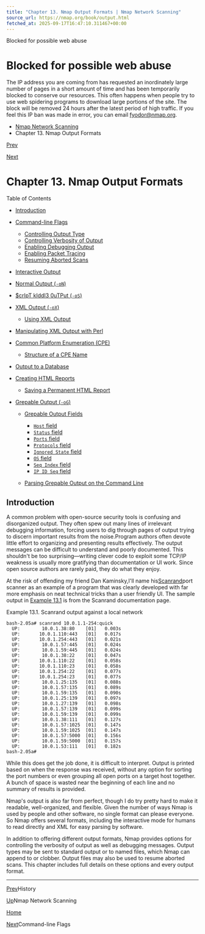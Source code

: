 ```yaml
---
title: "Chapter 13. Nmap Output Formats | Nmap Network Scanning"
source_url: https://nmap.org/book/output.html
fetched_at: 2025-09-17T16:47:10.311467+00:00
---
```


Blocked for possible web abuse

Blocked for possible web abuse
==========

The IP address you are coming from has requested an inordinately large number of pages in a short amount of time and has been temporarily blocked to conserve our resources. This often happens when people try to use web spidering programs to download large portions of the site. The block will be removed 24 hours after the latest period of high traffic. If you feel this IP ban was made in error, you can email fyodor@nmap.org.

* [Nmap Network Scanning](https://nmap.org/book/toc.html)
* Chapter 13. Nmap Output Formats

[Prev](https://nmap.org/book/zenmap-history.html)

[Next](https://nmap.org/book/output-formats-commandline-flags.html)

Chapter 13. Nmap Output Formats
==========

Table of Contents

* [Introduction](https://nmap.org/book/output.html#output-formats-intro)
* [Command-line Flags](https://nmap.org/book/output-formats-commandline-flags.html)
  * [Controlling Output Type](https://nmap.org/book/output-formats-commandline-flags.html#output-formats-flags-type)
  * [Controlling Verbosity of Output](https://nmap.org/book/output-formats-commandline-flags.html#output-formats-flags-verbosity)
  * [Enabling Debugging Output](https://nmap.org/book/output-formats-commandline-flags.html#output-formats-flags-debugging)
  * [Enabling Packet Tracing](https://nmap.org/book/output-formats-commandline-flags.html#output-formats-flags-packet-trace)
  * [Resuming Aborted Scans](https://nmap.org/book/output-formats-commandline-flags.html#output-formats-flags-resume)

* [Interactive Output](https://nmap.org/book/output-formats-interactive.html)
* [Normal Output (`-oN`)](https://nmap.org/book/output-formats-normal-output.html)
* [$crIpT kIddI3 0uTPut (`-oS`)](https://nmap.org/book/output-formats-script-kiddie.html)
* [XML Output (`-oX`)](https://nmap.org/book/output-formats-xml-output.html)
  * [Using XML Output](https://nmap.org/book/output-formats-xml-output.html#output-formats-xml-usage)

* [Manipulating XML Output with Perl](https://nmap.org/book/output-formats-xml-with-perl.html)
* [Common Platform Enumeration (CPE)](https://nmap.org/book/output-formats-cpe.html)
  * [Structure of a CPE Name](https://nmap.org/book/output-formats-cpe.html#output-formats-cpe-structure)

* [Output to a Database](https://nmap.org/book/output-formats-output-to-database.html)
* [Creating HTML Reports](https://nmap.org/book/output-formats-output-to-html.html)
  * [Saving a Permanent HTML Report](https://nmap.org/book/output-formats-output-to-html.html#output-formats-html-permanent)

* [Grepable Output (`-oG`)](https://nmap.org/book/output-formats-grepable-output.html)
  * [Grepable Output Fields](https://nmap.org/book/output-formats-grepable-output.html#output-formats-grepable-fields)
    * [`Host` field](https://nmap.org/book/output-formats-grepable-output.html#output-formats-grepable-fields-host)
    * [`Status` field](https://nmap.org/book/output-formats-grepable-output.html#output-formats-grepable-fields-status)
    * [`Ports` field](https://nmap.org/book/output-formats-grepable-output.html#output-formats-grepable-fields-ports)
    * [`Protocols` field](https://nmap.org/book/output-formats-grepable-output.html#output-formats-grepable-fields-protocol)
    * [`Ignored State` field](https://nmap.org/book/output-formats-grepable-output.html#output-formats-grepable-fields-ignored)
    * [`OS` field](https://nmap.org/book/output-formats-grepable-output.html#output-formats-grepable-fields-os)
    * [`Seq Index` field](https://nmap.org/book/output-formats-grepable-output.html#output-formats-grepable-fields-seqindex)
    * [`IP ID Seq` field](https://nmap.org/book/output-formats-grepable-output.html#output-formats-grepable-fields-ipid)

  * [Parsing Grepable Output on the Command Line](https://nmap.org/book/output-formats-grepable-output.html#output-formats-grepable-commandline-parsing)

[]()[]()[]()[]()[]()[]()

Introduction
----------

A common problem with open-source security tools is confusing
and disorganized output. They often spew out many lines of irrelevant
debugging information, forcing users to dig through pages of output
trying to discern important results from the
noise.[]()Program authors
often devote little effort to organizing and presenting results
effectively. The output messages can be difficult to understand and
poorly documented. This shouldn't be too surprising—writing clever
code to exploit some TCP/IP weakness is usually more gratifying than
documentation or UI work. Since open source authors are rarely paid,
they do what they enjoy.

At the risk of offending my friend
Dan Kaminsky,[]()I'll name his[Scanrand](https://sectools.org/tools2006.html#scanrand)[]()port
scanner as an example of a program that was clearly developed with
far more emphasis on neat technical tricks than a user friendly UI. The
sample output in [Example 13.1](https://nmap.org/book/output.html#output-formats-ex-scanrand) is from the Scanrand
documentation page.

Example 13.1. Scanrand output against a local network

```
bash-2.05a# scanrand 10.0.1.1-254:quick
  UP:        10.0.1.38:80    [01]   0.003s
  UP:       10.0.1.110:443   [01]   0.017s
  UP:       10.0.1.254:443   [01]   0.021s
  UP:        10.0.1.57:445   [01]   0.024s
  UP:        10.0.1.59:445   [01]   0.024s
  UP:        10.0.1.38:22    [01]   0.047s
  UP:       10.0.1.110:22    [01]   0.058s
  UP:       10.0.1.110:23    [01]   0.058s
  UP:       10.0.1.254:22    [01]   0.077s
  UP:       10.0.1.254:23    [01]   0.077s
  UP:        10.0.1.25:135   [01]   0.088s
  UP:        10.0.1.57:135   [01]   0.089s
  UP:        10.0.1.59:135   [01]   0.090s
  UP:        10.0.1.25:139   [01]   0.097s
  UP:        10.0.1.27:139   [01]   0.098s
  UP:        10.0.1.57:139   [01]   0.099s
  UP:        10.0.1.59:139   [01]   0.099s
  UP:        10.0.1.38:111   [01]   0.127s
  UP:        10.0.1.57:1025  [01]   0.147s
  UP:        10.0.1.59:1025  [01]   0.147s
  UP:        10.0.1.57:5000  [01]   0.156s
  UP:        10.0.1.59:5000  [01]   0.157s
  UP:        10.0.1.53:111   [01]   0.182s
bash-2.05a#

```

While this does get the job done, it is difficult to interpret.
Output is printed based on
when the response was received, without any option for sorting the port
numbers or even grouping all open ports on a target host together. A
bunch of space is wasted near the beginning of each line
and no summary of results is provided.

Nmap's output is also far from perfect, though I do try pretty
hard to make it readable, well-organized, and flexible. Given the
number of ways Nmap is used by people and other software, no single
format can please everyone. So Nmap offers several formats,
including the interactive mode for humans to read directly and
XML for easy parsing by software.

In addition to offering different output formats, Nmap provides
options for controlling the verbosity of output as well as debugging
messages. Output types may be sent to standard output or to named
files, which Nmap can append to or clobber. Output files may also be
used to resume aborted scans. This chapter includes full details on
these options and every output format.

[]()

---

[Prev](https://nmap.org/book/zenmap-history.html)History

[Up](https://nmap.org/book/toc.html)Nmap Network Scanning

[Home](https://nmap.org/book/toc.html)

[Next](https://nmap.org/book/output-formats-commandline-flags.html)Command-line Flags
